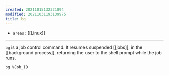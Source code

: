 ```yaml
---
created: 20211015132321894
modified: 20211031193139975
title: bg
---
```


- `areas:` [[Linux]]

---

`bg` is a job control command. It resumes suspended [[jobs]], in the [[background process]], returning the user to the shell prompt while the job runs.

`bg %Job_ID`
